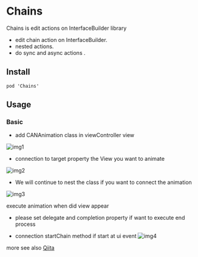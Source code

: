 Chains
======

Chains is edit actions on InterfaceBuilder  library


- edit chain action on InterfaceBuilder.
- nested actions.
- do sync and async actions .

## Install

    pod 'Chains'
   

## Usage

### Basic

- add CANAnimation class in viewController view

![img1](https://qiita-image-store.s3.amazonaws.com/0/37731/e7d2201f-b3ed-0329-a6e2-bdd3481edbf3.png)

- connection to target property the View you want to animate 

![img2](https://qiita-image-store.s3.amazonaws.com/0/37731/50f015e5-0d07-e788-27f2-ebeca3f99c70.png)

- We will continue to nest the class if you want to connect the animation

![img3](https://qiita-image-store.s3.amazonaws.com/0/37731/ad664270-8fe3-582c-b53b-9821b6a3ffed.png)


execute animation when did view appear 

- please set delegate and completion property  if want to execute  end process 

- connection startChain method if start at ui event 
![img4](https://qiita-image-store.s3.amazonaws.com/0/37731/90bbef5d-1e5e-6f85-ef8d-628f01445667.png)


more see also [Qiita](http://qiita.com/appwatcher/items/79f224532872dbec60d8)
